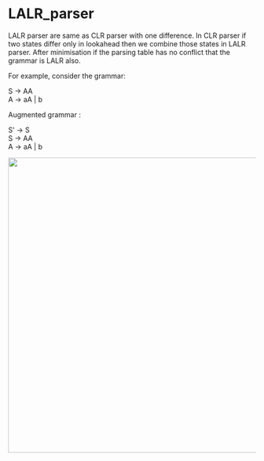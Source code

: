 # LALR_parser

LALR parser are same as CLR parser with one difference. In CLR parser if two states differ only in lookahead then we combine those states in LALR parser. After minimisation if the parsing table has no conflict that the grammar is LALR also.

For example,
consider the grammar:

S -> AA <br>
A -> aA | b

Augmented grammar :

S' -> S <br>
S -> AA <br>
A -> aA | b

<img src="images/Iris.png" height="600">


